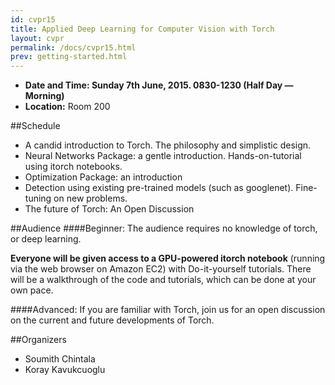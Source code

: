 ```yaml
---
id: cvpr15
title: Applied Deep Learning for Computer Vision with Torch
layout: cvpr
permalink: /docs/cvpr15.html
prev: getting-started.html
---
```


- **Date and Time: Sunday 7th June, 2015. 0830-1230 (Half Day — Morning)**
- **Location:** Room 200

##Schedule

- A candid introduction to Torch. The philosophy and simplistic design.
- Neural Networks Package: a gentle introduction. Hands-on-tutorial using itorch notebooks.
- Optimization Package: an introduction
- Detection using existing pre-trained models (such as googlenet). Fine-tuning on new problems.
- The future of Torch: An Open Discussion

##Audience
####Beginner:
The audience requires no knowledge of torch, or deep learning.

**Everyone will be given access to a GPU-powered itorch notebook** (running via the web browser on Amazon EC2) with Do-it-yourself tutorials.
There will be a walkthrough of the code and tutorials, which can be done at your own pace.

####Advanced:
If you are familiar with Torch, join us for an open discussion on the current and future developments of Torch.

##Organizers
- Soumith Chintala
- Koray Kavukcuoglu 

